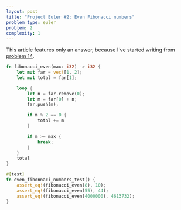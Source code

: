 ```yaml
---
layout: post
title: "Project Euler #2: Even Fibonacci numbers"
problem_type: euler
problem: 2
complexity: 1
---
```

This article features only an answer, because I've started writing from [problem 14](/2021/10/25/project-euler-14-longest-collatz-sequence.html).

```rust
fn fibonacci_even(max: i32) -> i32 {
    let mut far = vec![1, 2];
    let mut total = far[1];

    loop {
        let n = far.remove(0);
        let m = far[0] + n;
        far.push(m);

        if m % 2 == 0 {
            total += m
        }

        if m >= max {
            break;
        }
    }
    total
}

#[test]
fn even_fibonnaci_numbers_test() {
    assert_eq!(fibonacci_even(8), 10);
    assert_eq!(fibonacci_even(55), 44);
    assert_eq!(fibonacci_even(4000000), 4613732);
}
```